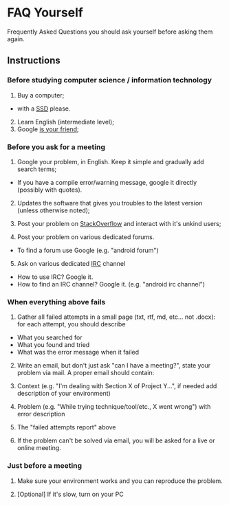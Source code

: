 # FAQ Yourself
Frequently Asked Questions you should ask yourself before asking them again.

## Instructions

### Before studying computer science / information technology
1. Buy a computer;
  * with a [SSD](https://en.wikipedia.org/wiki/Solid-state_drive) please.
2. Learn English (intermediate level);
3. Google [is your friend](http://www.lifehack.org/articles/technology/20-tips-use-google-search-efficiently.html);


### Before you ask for a meeting
1. Google your problem, in English. Keep it simple and gradually add search terms;
  * If you have a compile error/warning message, google it directly (possibly with quotes).
  
2. Updates the software that gives you troubles to the latest version (unless otherwise noted);
  
3. Post your problem on [StackOverflow](https://stackoverflow.com/) and interact with it's unkind users;

4. Post your problem on various dedicated forums.
  * To find a forum use Google (e.g. "android forum")
  
5. Ask on various dedicated [IRC](https://en.wikipedia.org/wiki/Internet_Relay_Chat) channel
  * How to use IRC? Google it.
  * How to find an IRC channel? Google it. (e.g. "android irc channel")
  
### When everything above fails
1. Gather all failed attempts in a small page (txt, rtf, md, etc... not .docx):  for each attempt, you should describe
 * What you searched for
 * What you found and tried
 * What was the error message when it failed

2. Write an email, but don't just ask "can I have a meeting?", state your problem via mail. A proper email should contain:
  1. Context (e.g. "I'm dealing with Section X of Project Y...", if needed add description of your environment)
  2. Problem (e.g. "While trying technique/tool/etc., X went wrong") with error description
  3. The "failed attempts report" above

3. If the problem can't be solved via email, you will be asked for a live or online meeting.

### Just before a meeting
1. Make sure your environment works and you can reproduce the problem.

2. [Optional] If it's slow, turn on your PC
